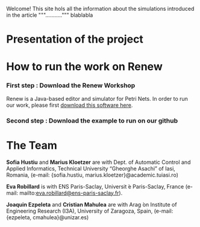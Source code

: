 
Welcome! This site hols all the information about the simulations introduced in the article """...........""" blablabla


# Presentation of the project

# How to run the work on Renew

### First step : Download the Renew Workshop

Renew is a Java-based editor and simulator for Petri Nets. 
In order to run our work, please first [download this software here](www.renew.de).

### Second step : Download the example to run on our github



# The Team

**Sofia Hustiu** and **Marius Kloetzer** are with Dept. of Automatic Control and Applied Informatics, Technical University “Gheorghe Asachi” of Iasi, Romania, (e-mail: {sofia.hustiu, marius.kloetzer}@academic.tuiasi.ro)

**Eva Robillard** is with ENS Paris-Saclay, Universit ́e Paris-Saclay, France (e-mail: mailto:eva.robillard@ens-paris-saclay.fr).

**Joaquin Ezpeleta** and **Cristian Mahulea** are with Arag ́on Institute of Engineering Research (I3A), University of Zaragoza, Spain, (e-mail: {ezpeleta, cmahulea}@unizar.es)


